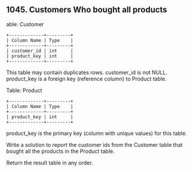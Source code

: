 ## 1045. Customers Who bought all products

able: Customer
```
+-------------+---------+
| Column Name | Type    |
+-------------+---------+
| customer_id | int     |
| product_key | int     |
+-------------+---------+
```
This table may contain duplicates rows. 
customer_id is not NULL.
product_key is a foreign key (reference column) to Product table.

 

Table: Product
```
+-------------+---------+
| Column Name | Type    |
+-------------+---------+
| product_key | int     |
+-------------+---------+
```
product_key is the primary key (column with unique values) for this table.

 

Write a solution to report the customer ids from the Customer table that bought all the products in the Product table.

Return the result table in any order.